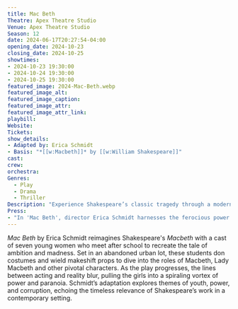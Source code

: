 ```yaml
---
title: Mac Beth
Theatre: Apex Theatre Studio
Venue: Apex Theatre Studio
Season: 12
date: 2024-06-17T20:27:54-04:00
opening_date: 2024-10-23
closing_date: 2024-10-25
showtimes:
- 2024-10-23 19:30:00
- 2024-10-24 19:30:00
- 2024-10-25 19:30:00
featured_image: 2024-Mac-Beth.webp
featured_image_alt: 
featured_image_caption: 
featured_image_attr: 
featured_image_attr_link: 
playbill:
Website: 
Tickets: 
show_details: 
- Adapted by: Erica Schmidt
- Basis: "*[[w:Macbeth]]* by [[w:William Shakespeare]]"
cast:
crew:
orchestra:
Genres:
  - Play
  - Drama
  - Thriller
Description: "Experience Shakespeare’s classic tragedy through a modern lens as seven young women transform a deserted lot into the dark and treacherous moors of Scotland."
Press: 
- "In 'Mac Beth', director Erica Schmidt harnesses the ferocious power of teenage girls | All Arts": https://www.allarts.org/2020/01/mac-beth-director-erica-schmidt-interview/
---
```

*Mac Beth* by Erica Schmidt reimagines Shakespeare's *Macbeth* with a cast of seven young women who meet after school to recreate the tale of ambition and madness. Set in an abandoned urban lot, these students don costumes and wield makeshift props to dive into the roles of Macbeth, Lady Macbeth and other pivotal characters. As the play progresses, the lines between acting and reality blur, pulling the girls into a spiraling vortex of power and paranoia. Schmidt’s adaptation explores themes of youth, power, and corruption, echoing the timeless relevance of Shakespeare’s work in a contemporary setting.